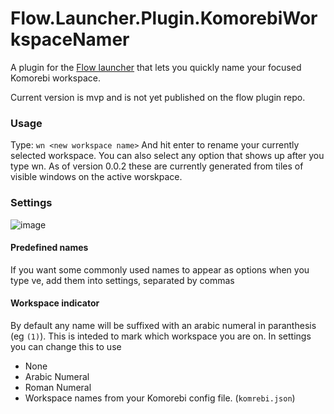 Flow.Launcher.Plugin.KomorebiWorkspaceNamer
==================

A plugin for the [Flow launcher](https://github.com/Flow-Launcher/Flow.Launcher) that lets you quickly name your focused Komorebi workspace.

Current version is mvp and is not yet published on the flow plugin repo.

### Usage
Type: 
`wn <new workspace name>`
And hit enter to rename your currently selected workspace.
You can also select any option that shows up after you type wn. As of version 0.0.2 these are currently generated from tiles of visible windows on the active worskpace.


### Settings
![image](https://github.com/user-attachments/assets/17a765af-31d5-4c54-a7c5-df1e68803439)

#### Predefined names

If you want some commonly used names to appear as options when you type ve, add them into settings, separated by commas

#### Workspace indicator
By default any name will be suffixed with an arabic numeral in paranthesis (eg `(1)`). This is inteded to mark which workspace you are on. In settings you can change this to use
- None
- Arabic Numeral
- Roman Numeral
- Workspace names from your Komorebi config file. (`komrebi.json`)
